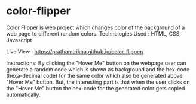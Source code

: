 # color-flipper
Color Flipper is web project which changes color of the background of a web page to different random colors.
Technologies Used : HTML, CSS, Javascript


Live View : https://prathamtrikha.github.io/color-flipper/

Instructions:
By clicking the "Hover Me" button on the webpage user can generate a random code which is shown as background and the hex-code (hexa-decimal code) for the same color which also be generated above "Hover Me" button. But, the interesting part is that when the user clicks on the "Hover Me" button the hex-code for the generated color gets copied automatically.

